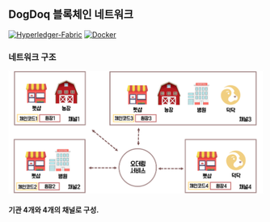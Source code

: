 ## DogDoq 블록체인 네트워크
[![Hyperledger-Fabric](https://img.shields.io/badge/Hyperledger--Fabric-1.4.0-green.svg)](https://www.hyperledger.org/projects/fabric)
[![Docker](https://img.shields.io/badge/Docker-18.09.3-blue.svg)](https://www.docker.com/)

### 네트워크 구조
![NetworkImage](./images/dogdoq-network-image.png)

#### 기관 4개와 4개의 채널로 구성.
